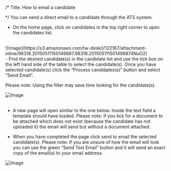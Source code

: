 /*
Title: How to email a candidate

*/
You can send a direct email to a candidate through the ATS system.  
  

- On the home page, click on candidates in the top right corner to open the candidates list.
<br>
![Image](https://s3.amazonaws.com/tw-desk/i/122167/attachment-inline/98318.20150511150149887.98318.201505111501498874NuO2)  
  <br>
- Find the desired candidate(s) in the candidate list and use the tick box on the left hand side of the table to select the candidate(s). Once you have selected candidate(s) click the “Process candidates(s)” button and select “Send Email”.  
  
Please note: Using the filter may save time looking for the candidate(s).   
  
![Image](https://s3.amazonaws.com/tw-desk/i/122167/attachment-inline/98318.20150511150319723.98318.20150511150319723iiVK8)  
  <br>

- A new page will open similar to the one below. Inside the text field a template should have loaded.
Please note: If you tick for a document to be attached which does not exist (because the candidate has not uploaded it) the email will send but without a document attached.  
  

- When you have completed the page click send to email the selected candidate(s).
Please note: If you are unsure of how the email will look you can use the green “Send Test Email” button and it will send an exact copy of the email(s) to your email address.  
  
![Image](https://s3.amazonaws.com/tw-desk/i/122167/attachment-inline/98318.20150511150641351.98318.20150511150641351mqI1z)